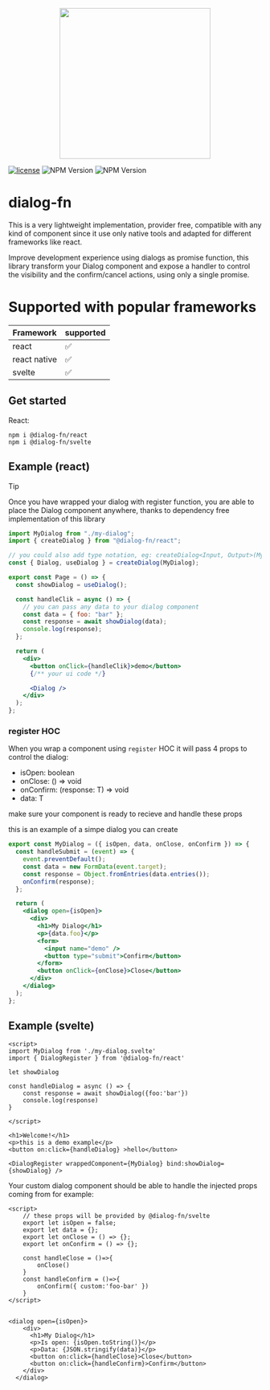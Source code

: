 <p align="center">
<img src="https://github.com/dialog-fn/dialog-fn/assets/36113236/2d08f4d0-09fb-4e06-8508-2076738385c3" width="300" height="300"> 
</p>

[![license](https://img.shields.io/badge/license-MIT-blue.svg)](https://github.com/mui/material-ui/blob/HEAD/LICENSE)
![NPM Version](https://img.shields.io/npm/v/%40dialog-fn%2Freact?style=flat-square&logo=react&label=%40dialog-fn%2Freact)
![NPM Version](https://img.shields.io/npm/v/%40dialog-fn%2Fsvelte?style=flat-square&logo=svelte&label=%40dialog-fn%2Fsvelte)



# dialog-fn

This is a very lightweight implementation, provider free, compatible with any kind of component since it use only native tools and adapted for different frameworks like react.

Improve development experience using dialogs as promise function, this library transform your Dialog component and expose a handler to control the visibility and the confirm/cancel actions, using only a single promise.

# Supported with popular frameworks

| Framework    | supported |
| ------------ | --------- |
| react        | ✅        |
| react native | ✅        |
| svelte       | ✅        |

## Get started

React:

```
npm i @dialog-fn/react
npm i @dialog-fn/svelte
```

## Example (react)

> [!TIP]
> Once you have wrapped your dialog with register function, you are able to place the Dialog component anywhere, thanks to dependency free implementation of this library

```jsx
import MyDialog from "./my-dialog";
import { createDialog } from "@dialog-fn/react";

// you could also add type notation, eg: createDialog<Input, Output>(MyDialog)
const { Dialog, useDialog } = createDialog(MyDialog);

export const Page = () => {
  const showDialog = useDialog();

  const handleClik = async () => {
    // you can pass any data to your dialog component
    const data = { foo: "bar" };
    const response = await showDialog(data);
    console.log(response);
  };

  return (
    <div>
      <button onClick={handleClik}>demo</button>
      {/** your ui code */}

      <Dialog />
    </div>
  );
};
```

### register HOC

When you wrap a component using `register` HOC it will pass 4 props to control the dialog:

- isOpen: boolean
- onClose: () => void
- onConfirm: (response: T) => void
- data: T

make sure your component is ready to recieve and handle these props

this is an example of a simpe dialog you can create

```jsx
export const MyDialog = ({ isOpen, data, onClose, onConfirm }) => {
  const handleSubmit = (event) => {
    event.preventDefault();
    const data = new FormData(event.target);
    const response = Object.fromEntries(data.entries());
    onConfirm(response);
  };

  return (
    <dialog open={isOpen}>
      <div>
        <h1>My Dialog</h1>
        <p>{data.foo}</p>
        <form>
          <input name="demo" />
          <button type="submit">Confirm</button>
        </form>
        <button onClick={onClose}>Close</button>
      </div>
    </dialog>
  );
};
```

## Example (svelte)

```svelte
<script>
import MyDialog from './my-dialog.svelte'
import { DialogRegister } from '@dialog-fn/react'

let showDialog

const handleDialog = async () => {
    const response = await showDialog({foo:'bar'})
    console.log(response)
}

</script>

<h1>Welcome!</h1>
<p>this is a demo example</p>
<button on:click={handleDialog} >hello</button>

<DialogRegister wrappedComponent={MyDialog} bind:showDialog={showDialog} />
```

Your custom dialog component should be able to handle the injected props coming from <DialogRegister/> for example:

```svelte
<script>
    // these props will be provided by @dialog-fn/svelte
    export let isOpen = false;
    export let data = {};
    export let onClose = () => {};
    export let onConfirm = () => {};

    const handleClose = ()=>{
        onClose()
    }
    const handleConfirm = ()=>{
        onConfirm({ custom:'foo-bar' })
    }
</script>


<dialog open={isOpen}>
    <div>
      <h1>My Dialog</h1>
      <p>Is open: {isOpen.toString()}</p>
      <p>Data: {JSON.stringify(data)}</p>
      <button on:click={handleClose}>Close</button>
      <button on:click={handleConfirm}>Confirm</button>
    </div>
  </dialog>
```
